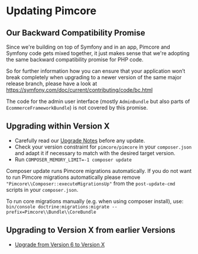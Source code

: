 # Updating Pimcore

## Our Backward Compatibility Promise
Since we're building on top of Symfony and in an app, Pimcore and Symfony code gets mixed together, 
it just makes sense that we're adopting the same backward compatibility promise for PHP code. 

So for further information how you can ensure that your application won’t break completely 
when upgrading to a newer version of the same major release branch, please have a look at
https://symfony.com/doc/current/contributing/code/bc.html

The code for the admin user interface (mostly `AdminBundle` but also parts of `EcommerceFrameworkBundle`) is not covered by this promise.

## Upgrading within Version X
- Carefully read our [Upgrade Notes](../09_Upgrade_Notes/README.md) before any update. 
- Check your version constraint for `pimcore/pimcore` in your `composer.json` and adapt it if necessary to match with the desired target version.
- Run `COMPOSER_MEMORY_LIMIT=-1 composer update`

Composer update runs Pimcore migrations automatically. 
If you do not want to run Pimcore migrations automatically please remove `"Pimcore\\Composer::executeMigrationsUp"` from the `post-update-cmd` scripts in your `composer.json`.

To run core migrations manually (e.g. when using composer install), 
use: `bin/console doctrine:migrations:migrate --prefix=Pimcore\\Bundle\\CoreBundle`

## Upgrading to Version X from earlier Versions
- [Upgrade from Version 6 to Version X](./10_V6_to_V10.md)


